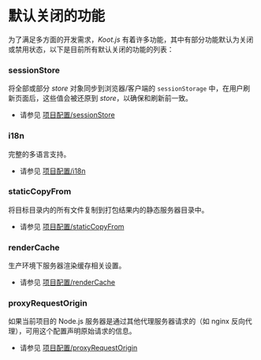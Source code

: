 # 默认关闭的功能

为了满足多方面的开发需求，_Koot.js_ 有着许多功能，其中有部分功能默认为关闭或禁用状态，以下是目前所有默认关闭的功能的列表：

### sessionStore

将全部或部分 _store_ 对象同步到浏览器/客户端的 `sessionStorage` 中，在用户刷新页面后，这些值会被还原到 _store_，以确保和刷新前一致。

-   请参见 [项目配置/sessionStore](/config?id=sessionStore)

### i18n

完整的多语言支持。

-   请参见 [项目配置/i18n](/config?id=i18n)

### staticCopyFrom

将目标目录内的所有文件复制到打包结果内的静态服务器目录中。

-   请参见 [项目配置/staticCopyFrom](/config?id=staticCopyFrom)

### renderCache

生产环境下服务器渲染缓存相关设置。

-   请参见 [项目配置/renderCache](/config?id=renderCache)

### proxyRequestOrigin

如果当前项目的 Node.js 服务器是通过其他代理服务器请求的（如 nginx 反向代理），可用这个配置声明原始请求的信息。

-   请参见 [项目配置/proxyRequestOrigin](/config?id=proxyRequestOrigin)
